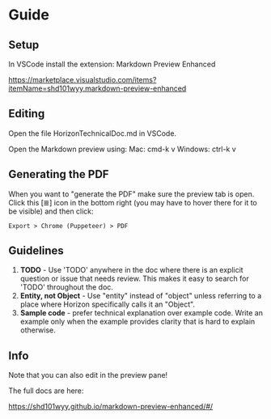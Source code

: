 # Guide

## Setup

In VSCode install the extension:
  Markdown Preview Enhanced

  https://marketplace.visualstudio.com/items?itemName=shd101wyy.markdown-preview-enhanced

## Editing

Open the file HorizonTechnicalDoc.md in VSCode.

Open the Markdown preview using:
  Mac: cmd-k v
  Windows: ctrl-k v

## Generating the PDF

When you want to "generate the PDF" make sure the preview tab is open. Click this [≣] icon in the bottom right (you may have to hover there for it to be visible) and then click:
```
Export > Chrome (Puppeteer) > PDF
```

## Guidelines

1. **TODO** - Use 'TODO' anywhere in the doc where there is an explicit question or issue that needs review. This makes it easy to search for 'TODO' throughout the doc.
1. **Entity, not Object** - Use "entity" instead of "object" unless referring to a place where Horizon specifically calls it an "Object".
1. **Sample code** - prefer technical explanation over example code. Write an example only when the example provides clarity that is hard to explain otherwise.

## Info

Note that you can also edit in the preview pane!

The full docs are here:

https://shd101wyy.github.io/markdown-preview-enhanced/#/